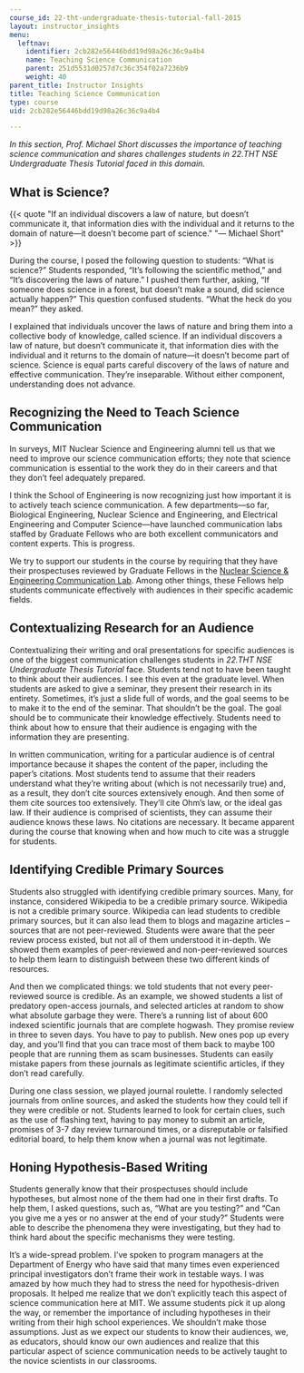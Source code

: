 ```yaml
---
course_id: 22-tht-undergraduate-thesis-tutorial-fall-2015
layout: instructor_insights
menu:
  leftnav:
    identifier: 2cb282e56446bdd19d98a26c36c9a4b4
    name: Teaching Science Communication
    parent: 251d5531d0257d7c36c354f02a7236b9
    weight: 40
parent_title: Instructor Insights
title: Teaching Science Communication
type: course
uid: 2cb282e56446bdd19d98a26c36c9a4b4

---
```


_In this section, Prof. Michael Short discusses the importance of teaching science communication and shares challenges students in 22.THT NSE Undergraduate Thesis Tutorial faced in this domain._

What is Science?
----------------

{{< quote "If an individual discovers a law of nature, but doesn’t communicate it, that information dies with the individual and it returns to the domain of nature—it doesn’t become part of science." "— Michael Short" >}}

During the course, I posed the following question to students: “What is science?” Students responded, “It’s following the scientific method,” and “It’s discovering the laws of nature.” I pushed them further, asking, “If someone does science in a forest, but doesn’t make a sound, did science actually happen?” This question confused students. “What the heck do you mean?” they asked.

I explained that individuals uncover the laws of nature and bring them into a collective body of knowledge, called science. If an individual discovers a law of nature, but doesn’t communicate it, that information dies with the individual and it returns to the domain of nature—it doesn’t become part of science. Science is equal parts careful discovery of the laws of nature and effective communication. They’re inseparable. Without either component, understanding does not advance.

Recognizing the Need to Teach Science Communication
---------------------------------------------------

In surveys, MIT Nuclear Science and Engineering alumni tell us that we need to improve our science communication efforts; they note that science communication is essential to the work they do in their careers and that they don’t feel adequately prepared.

I think the School of Engineering is now recognizing just how important it is to actively teach science communication. A few departments—so far, Biological Engineering, Nuclear Science and Engineering, and Electrical Engineering and Computer Science—have launched communication labs staffed by Graduate Fellows who are both excellent communicators and content experts. This is progress.

We try to support our students in the course by requiring that they have their prospectuses reviewed by Graduate Fellows in the [Nuclear Science & Engineering Communication Lab](http://web.mit.edu/nse/education/commlab/). Among other things, these Fellows help students communicate effectively with audiences in their specific academic fields.

Contextualizing Research for an Audience
----------------------------------------

Contextualizing their writing and oral presentations for specific audiences is one of the biggest communication challenges students in _22.THT NSE Undergraduate Thesis Tutorial_ face. Students tend not to have been taught to think about their audiences. I see this even at the graduate level. When students are asked to give a seminar, they present their research in its entirety. Sometimes, it’s just a slide full of words, and the goal seems to be to make it to the end of the seminar. That shouldn’t be the goal. The goal should be to communicate their knowledge effectively. Students need to think about how to ensure that their audience is engaging with the information they are presenting.

In written communication, writing for a particular audience is of central importance because it shapes the content of the paper, including the paper’s citations. Most students tend to assume that their readers understand what they’re writing about (which is not necessarily true) and, as a result, they don’t cite sources extensively enough. And then some of them cite sources too extensively. They’ll cite Ohm’s law, or the ideal gas law. If their audience is comprised of scientists, they can assume their audience knows these laws. No citations are necessary. It became apparent during the course that knowing when and how much to cite was a struggle for students. 

Identifying Credible Primary Sources
------------------------------------

Students also struggled with identifying credible primary sources. Many, for instance, considered Wikipedia to be a credible primary source. Wikipedia is not a credible primary source. Wikipedia can lead students to credible primary sources, but it can also lead them to blogs and magazine articles – sources that are not peer-reviewed. Students were aware that the peer review process existed, but not all of them understood it in-depth. We showed them examples of peer-reviewed and non-peer-reviewed sources to help them learn to distinguish between these two different kinds of resources.

And then we complicated things: we told students that not every peer-reviewed source is credible. As an example, we showed students a list of predatory open-access journals, and selected articles at random to show what absolute garbage they were. There’s a running list of about 600 indexed scientific journals that are complete hogwash. They promise review in three to seven days. You have to pay to publish. New ones pop up every day, and you’ll find that you can trace most of them back to maybe 100 people that are running them as scam businesses. Students can easily mistake papers from these journals as legitimate scientific articles, if they don’t read carefully.

During one class session, we played journal roulette. I randomly selected journals from online sources, and asked the students how they could tell if they were credible or not. Students learned to look for certain clues, such as the use of flashing text, having to pay money to submit an article, promises of 3-7 day review turnaround times, or a disreputable or falsified editorial board, to help them know when a journal was not legitimate.

Honing Hypothesis-Based Writing
-------------------------------

Students generally know that their prospectuses should include hypotheses, but almost none of the them had one in their first drafts. To help them, I asked questions, such as, “What are you testing?” and “Can you give me a yes or no answer at the end of your study?” Students were able to describe the phenomena they were investigating, but they had to think hard about the specific mechanisms they were testing.

It’s a wide-spread problem. I’ve spoken to program managers at the Department of Energy who have said that many times even experienced principal investigators don’t frame their work in testable ways. I was amazed by how much they had to stress the need for hypothesis-driven proposals. It helped me realize that we don’t explicitly teach this aspect of science communication here at MIT. We assume students pick it up along the way, or remember the importance of including hypotheses in their writing from their high school experiences. We shouldn’t make those assumptions. Just as we expect our students to know their audiences, we, as educators, should know our own audiences and realize that this particular aspect of science communication needs to be actively taught to the novice scientists in our classrooms.